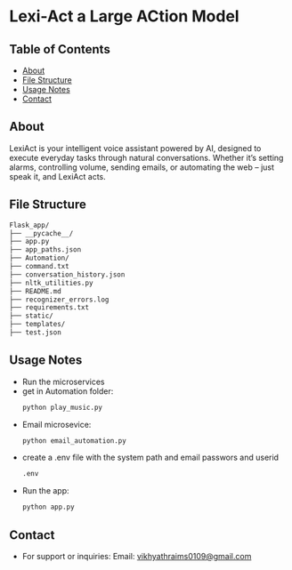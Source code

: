 # Lexi-Act a Large ACtion Model 

## Table of Contents

- [About](#about)
- [File Structure](#File-structure)
- [Usage Notes](#usage-notes)
- [Contact](#contact)

## About

LexiAct is your intelligent voice assistant powered by AI, designed to execute everyday tasks through natural conversations. Whether it’s setting alarms, controlling volume, sending emails, or automating the web – just speak it, and LexiAct acts.
 
## File Structure
```bash
Flask_app/
├── __pycache__/
├── app.py
├── app_paths.json
├── Automation/
├── command.txt
├── conversation_history.json
├── nltk_utilities.py
├── README.md
├── recognizer_errors.log
├── requirements.txt
├── static/
├── templates/
├── test.json

```

## Usage Notes

- Run the microservices
- get in Automation folder:
  ```bash
  python play_music.py
  ```
- Email microsevice:
  ```bash
  python email_automation.py
  ```
- create a .env file with the system path and email passwors and userid
  ```bash
  .env
  ```
- Run the app:
  ```bash
  python app.py

  ```

## Contact

- For support or inquiries:
  Email: vikhyathraims0109@gmail.com
